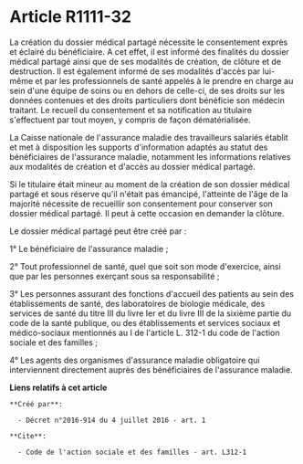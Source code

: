 # Article R1111-32

La création du dossier médical partagé nécessite le consentement exprès et éclairé du bénéficiaire. A cet effet, il est
informé des finalités du dossier médical partagé ainsi que de ses modalités de création, de clôture et de destruction. Il est
également informé de ses modalités d'accès par lui-même et par les professionnels de santé appelés à le prendre en charge au
sein d'une équipe de soins ou en dehors de celle-ci, de ses droits sur les données contenues et des droits particuliers dont
bénéficie son médecin traitant. Le recueil du consentement et sa notification au titulaire s'effectuent par tout moyen, y
compris de façon dématérialisée. 

La Caisse nationale de l'assurance maladie des travailleurs salariés établit et met à disposition les supports d'information
adaptés au statut des bénéficiaires de l'assurance maladie, notamment les informations relatives aux modalités de création et
d'accès au dossier médical partagé. 

Si le titulaire était mineur au moment de la création de son dossier médical partagé et sous réserve qu'il n'était pas
émancipé, l'atteinte de l'âge de la majorité nécessite de recueillir son consentement pour conserver son dossier médical
partagé. Il peut à cette occasion en demander la clôture. 

Le dossier médical partagé peut être créé par : 

1° Le bénéficiaire de l'assurance maladie ; 

2° Tout professionnel de santé, quel que soit son mode d'exercice, ainsi que par les personnes exerçant sous sa
responsabilité ; 

3° Les personnes assurant des fonctions d'accueil des patients au sein des établissements de santé, des laboratoires de
biologie médicale, des services de santé du titre III du livre Ier et du livre III de la sixième partie du code de la santé
publique, ou des établissements et services sociaux et médico-sociaux mentionnés au 
I de l'article L. 312-1 du code de l'action sociale et des familles
; 

4° Les agents des organismes d'assurance maladie obligatoire qui interviennent directement auprès des bénéficiaires de
l'assurance maladie.

**Liens relatifs à cet article**

	**Créé par**:

	  - Décret n°2016-914 du 4 juillet 2016 - art. 1

	**Cite**:

	  - Code de l'action sociale et des familles - art. L312-1

